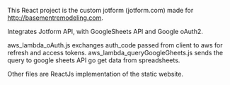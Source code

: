 
This React project is the custom jotform (jotform.com) made for http://basementremodeling.com.

Integrates Jotform API, with GoogleSheets API and Google oAuth2. 

aws_lambda_oAuth.js exchanges auth_code passed from client to aws for refresh and access tokens. 
aws_lambda_queryGoogleGheets.js sends the query to google sheets API go get data from spreadsheets. 

Other files are ReactJs implementation of the static website. 